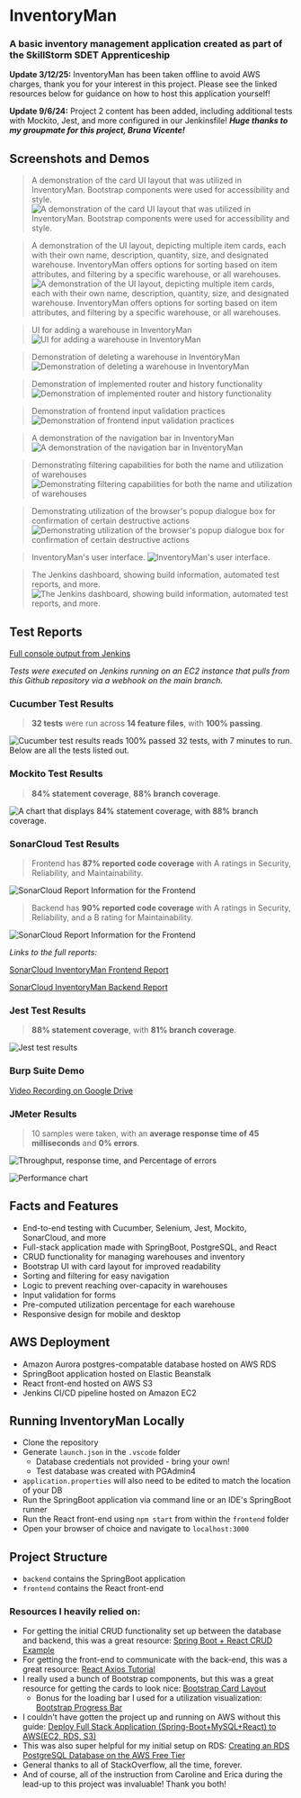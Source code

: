 # InventoryMan

### A basic inventory management application created as part of the SkillStorm SDET Apprenticeship

**Update 3/12/25:** InventoryMan has been taken offline to avoid AWS charges, thank you for your interest in this project. Please see the linked resources below for guidance on how to host this application yourself!

**Update 9/6/24:** Project 2 content has been added, including additional tests with Mockito, Jest, and more configured in our Jenkinsfile! ***Huge thanks to my groupmate for this project, Bruna Vicente!***

## Screenshots and Demos

> A demonstration of the card UI layout that was utilized in InventoryMan. Bootstrap components were used for accessibility and style.
![A demonstration of the card UI layout that was utilized in InventoryMan. Bootstrap components were used for accessibility and style.](readme_attachments/warehouse_cards.png)

> A demonstration of the UI layout, depicting multiple item cards, each with their own name, description, quantity, size, and designated warehouse. InventoryMan offers options for sorting based on item attributes, and filtering by a specific warehouse, or all warehouses.
![A demonstration of the UI layout, depicting multiple item cards, each with their own name, description, quantity, size, and designated warehouse. InventoryMan offers options for sorting based on item attributes, and filtering by a specific warehouse, or all warehouses.](readme_attachments/item_cards.png)

> UI for adding a warehouse in InventoryMan
![UI for adding a warehouse in InventoryMan](readme_attachments/create.png)

> Demonstration of deleting a warehouse in InventoryMan
![Demonstration of deleting a warehouse in InventoryMan](readme_attachments/delete.gif)

> Demonstration of implemented router and history functionality
![Demonstration of implemented router and history functionality](readme_attachments/history.gif)

> Demonstration of frontend input validation practices
![Demonstration of frontend input validation practices](readme_attachments/inputvalidation.gif)

> A demonstration of the navigation bar in InventoryMan
![A demonstration of the navigation bar in InventoryMan](readme_attachments/navigation.gif)

> Demonstrating filtering capabilities for both the name and utilization of warehouses
![Demonstrating filtering capabilities for both the name and utilization of warehouses](readme_attachments/organize.gif)

> Demonstrating utilization of the browser's popup dialogue box for confirmation of certain destructive actions
![Demonstrating utilization of the browser's popup dialogue box for confirmation of certain destructive actions](readme_attachments/userconfirmation.gif)

> InventoryMan's user interface.
![InventoryMan's user interface.](readme_attachments/ui.png)

> The Jenkins dashboard, showing build information, automated test reports, and more.
![The Jenkins dashboard, showing build information, automated test reports, and more.](readme_attachments/jenkins.png)

## Test Reports

[Full console output from Jenkins](readme_attachments/im_cicd_output.txt)

*Tests were executed on Jenkins running on an EC2 instance that pulls from this Github repository via a webhook on the main branch.*

### Cucumber Test Results

> **32 tests** were run across **14 feature files**, with **100% passing**.

![Cucumber test results reads 100% passed 32 tests, with 7 minutes to run. Below are all the tests listed out.](readme_attachments/cucumber_results.png)

### Mockito Test Results
> **84% statement coverage**, **88% branch coverage**.

![A chart that displays 84% statement coverage, with 88% branch coverage.](readme_attachments/jacoco_mockito_results.png)

### SonarCloud Test Results

> Frontend has **87% reported code coverage** with A ratings in Security, Reliability, and Maintainability.

![SonarCloud Report Information for the Frontend](readme_attachments/sonarcloud_frontend.png)

> Backend has **90% reported code coverage** with A ratings in Security, Reliability, and a B rating for Maintainability.

![SonarCloud Report Information for the Frontend](readme_attachments/sonarcloud_backend.png)

*Links to the full reports:*

[SonarCloud InventoryMan Frontend Report](https://sonarcloud.io/summary/overall?id=salmoncore_InventoryMan)

[SonarCloud InventoryMan Backend Report](https://sonarcloud.io/summary/overall?id=salmoncore_inventoryman-backend)

### Jest Test Results

> **88% statement coverage**, with **81% branch coverage**.

![Jest test results](readme_attachments/jest_results.png)

### Burp Suite Demo

[Video Recording on Google Drive](https://drive.google.com/file/d/1gKqvzeaNlauKmKzCstGmns3A_ZwsYgZ2/view?usp=sharing)

### JMeter Results

> 10 samples were taken, with an **average response time of 45 milliseconds** and **0% errors**.

![Throughput, response time, and Percentage of errors](readme_attachments/jmeter_graphs.png)

![Performance chart](readme_attachments/jmeter_chart.png)

## Facts and Features
 - End-to-end testing with Cucumber, Selenium, Jest, Mockito, SonarCloud, and more
 - Full-stack application made with SpringBoot, PostgreSQL, and React
 - CRUD functionality for managing warehouses and inventory
 - Bootstrap UI with card layout for improved readability
 - Sorting and filtering for easy navigation
 - Logic to prevent reaching over-capacity in warehouses
 - Input validation for forms
 - Pre-computed utilization percentage for each warehouse
 - Responsive design for mobile and desktop

## AWS Deployment
 - Amazon Aurora postgres-compatable database hosted on AWS RDS
 - SpringBoot application hosted on Elastic Beanstalk
 - React front-end hosted on AWS S3
 - Jenkins CI/CD pipeline hosted on Amazon EC2

## Running InventoryMan Locally
 - Clone the repository
 - Generate `launch.json` in the `.vscode` folder
   - Database credentials not provided - bring your own!
   - Test database was created with PGAdmin4
 - `application.properties` will also need to be edited to match the location of your DB
 - Run the SpringBoot application via command line or an IDE's SpringBoot runner
 - Run the React front-end using `npm start` from within the `frontend` folder
 - Open your browser of choice and navigate to `localhost:3000`

## Project Structure
 - `backend` contains the SpringBoot application
 - `frontend` contains the React front-end

### Resources I heavily relied on:
 - For getting the initial CRUD functionality set up between the database and backend, this was a great resource: [Spring Boot + React CRUD Example](https://www.bezkoder.com/spring-boot-react-postgresql/)
 - For getting the front-end to communicate with the back-end, this was a great resource: [React Axios Tutorial](https://www.bezkoder.com/react-axios/)
 - I really used a bunch of Bootstrap components, but this was a great resource for getting the cards to look nice: [Bootstrap Card Layout](https://getbootstrap.com/docs/4.0/components/card/) 
   - Bonus for the loading bar I used for a utilization visualization: [Bootstrap Progress Bar](https://getbootstrap.com/docs/4.0/components/progress/)
 - I couldn't have gotten the project up and running on AWS without this guide: [Deploy Full Stack Application (Spring-Boot+MySQL+React) to AWS(EC2, RDS, S3)](https://www.youtube.com/watch?v=YC7NBNICGeY)
 - This was also super helpful for my initial setup on RDS: [Creating an RDS PostgreSQL Database on the AWS Free Tier](https://www.youtube.com/watch?v=I_fTQTsz2nQ)
 - General thanks to all of StackOverflow, all the time, forever.
 - And of course, all of the instruction from Caroline and Erica during the lead-up to this project was invaluable! Thank you both!
